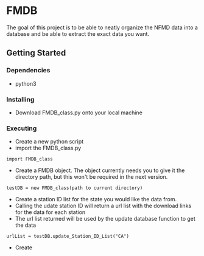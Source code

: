 # FMDB

The goal of this project is to be able to neatly organize the NFMD data into a database and be able to extract the exact data you want.

## Getting Started

### Dependencies

* python3

### Installing

* Download FMDB_class.py onto your local machine

### Executing

* Create a new python script
* import the FMDB_class.py

```
import FMDB_class
```

* Create a FMDB object. The object currently needs you to give it the directory path, but this won't be required in the next version.

```
testDB = new FMDB_class(path to current directory)
```

* Create a station ID list for the state you would like the data from. 
* Calling the udate station ID will return a url list with the download links for the data for each station
* The url list returned will be used by the update database function to get the data

```
urlList = testDB.update_Station_ID_List("CA")
```

* Create
